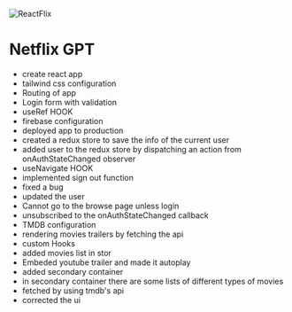 ![ReactFlix](https://github.com/user-attachments/assets/fad98c0f-4492-43dc-8b8f-503fc1758932)




# Netflix GPT
  - create react app
  - tailwind css configuration
  - Routing of app
  - Login form with validation
  - useRef HOOK
  - firebase configuration 
  - deployed app to production 
  - created a redux store to save the info of the current user
  - added user to the redux store by dispatching an action from onAuthStateChanged observer
  - useNavigate HOOK
  - implemented sign out function
  - fixed a bug
  - updated the user 
  - Cannot go to the browse page unless login
  - unsubscribed to the onAuthStateChanged callback
  - TMDB configuration 
  - rendering movies trailers by fetching the api
  - custom Hooks
  - added movies list in stor
  - Embeded youtube trailer and made it autoplay
  - added secondary container
  - in secondary container there are some lists of different types of movies
  - fetched by using tmdb's api
  - corrected the ui


    

  
